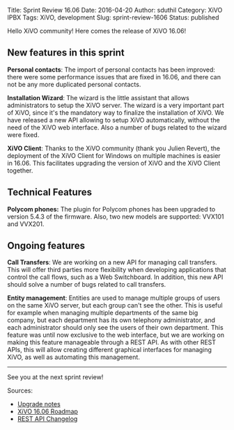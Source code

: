 Title: Sprint Review 16.06
Date: 2016-04-20
Author: sduthil
Category: XiVO IPBX
Tags: XiVO, development
Slug: sprint-review-1606
Status: published

Hello XiVO community! Here comes the release of XiVO 16.06!

New features in this sprint
---------------------------

**Personal contacts**: The import of personal contacts has been improved: there were some performance issues that are fixed in 16.06, and there can not be any more duplicated personal contacts.

**Installation Wizard**: The wizard is the little assistant that allows administrators to setup the XiVO server. The wizard is a very important part of XiVO, since it's the mandatory way to finalize the installation of XiVO. We have released a new API allowing to setup XiVO automatically, without the need of the XiVO web interface. Also a number of bugs related to the wizard were fixed.

**XiVO Client**: Thanks to the XiVO community (thank you Julien Revert), the deployment of the XiVO Client for Windows on multiple machines is easier in 16.06. This facilitates upgrading the version of XiVO and the XiVO Client together.

Technical Features
------------------

**Polycom phones:** The plugin for Polycom phones has been upgraded to version 5.4.3 of the firmware. Also, two new models are supported: VVX101 and VVX201.

Ongoing features
----------------

**Call Transfers**: We are working on a new API for managing call transfers. This will offer third parties more flexibility when developing applications that control the call flows, such as a Web Switchboard. In addition, this new API should solve a number of bugs related to call transfers.

**Entity management**: Entities are used to manage multiple groups of users on the same XiVO server, but each group can't see the other. This is useful for example when managing multiple departments of the same big company, but each department has its own telephony administrator, and each administrator should only see the users of their own department. This feature was until now exclusive to the web interface, but we are working on making this feature manageable through a REST API. As with other REST APIs, this will allow creating different graphical interfaces for managing XiVO, as well as automating this management.

---

See you at the next sprint review!

Sources:

* [Upgrade notes](http://documentation.xivo.io/en/latest/upgrade/upgrade.html)
* [XiVO 16.06 Roadmap](http://projects.xivo.io/versions/242)
* [REST API Changelog](http://documentation.xivo.io/en/latest/api_sdk/rest_api/confd/changelog.html)
